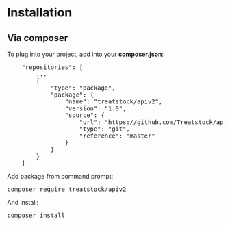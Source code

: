 <h1>Installation</h1>

<h2>Via composer</h2>

To plug into your project, add into your <b>composer.json</b>:

<pre>
    "repositories": [
        ...
        {
            "type": "package",
            "package": {
                "name": "treatstock/apiv2",
                "version": "1.0",
                "source": {
                    "url": "https://github.com/Treatstock/apiv2.git",
                    "type": "git",
                    "reference": "master"
                }
            }
        }
    ]
</pre>

Add package from command prompt:

<pre>
composer require treatstock/apiv2
</pre>

And install: 

<pre>
composer install
</pre>
